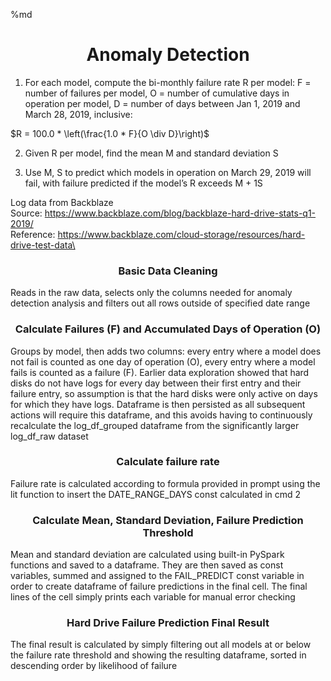%md
<h1 style="text-align: center;">
Anomaly Detection 
</h1>

1. For each model, compute the bi-monthly failure rate R per model: F = number of failures per model, O = number of cumulative days in operation per model, D = number of days between Jan 1, 2019 and March 28, 2019, inclusive:


$R = 100.0 * \left(\frac{1.0 * F}{O \div D}\right)$


2. Given R per model, find the mean M and standard deviation S

3. Use M, S to predict which models in operation on March 29, 2019 will fail, with failure
predicted if the model’s R exceeds M + 1S

Log data from Backblaze\
Source: https://www.backblaze.com/blog/backblaze-hard-drive-stats-q1-2019/ \
Reference: https://www.backblaze.com/cloud-storage/resources/hard-drive-test-data\

<h3 style="text-align: center;">
Basic Data Cleaning
</h3>
Reads in the raw data, selects only the columns needed for anomaly detection analysis and filters out all rows outside of specified date range

<h3 style="text-align: center;">
Calculate Failures (F) and Accumulated Days of Operation (O)
</h3>

Groups by model, then adds two columns: every entry where a model does not fail is counted as one day of operation (O), every entry where a model fails is counted as a failure (F). Earlier data exploration showed that hard disks do not have logs for every day between their first entry and their failure entry, so assumption is that the hard disks were only active on days for which they have logs. Dataframe is then persisted as all subsequent actions will require this dataframe, and this avoids having to continuously recalculate the log_df_grouped dataframe from the significantly larger log_df_raw dataset

<h3 style="text-align: center;">
Calculate failure rate
</h3>
Failure rate is calculated according to formula provided in prompt using the lit function to insert the DATE_RANGE_DAYS const calculated in cmd 2

<h3 style="text-align: center;">
Calculate Mean, Standard Deviation, Failure Prediction Threshold
</h3>

Mean and standard deviation are calculated using built-in PySpark functions and saved to a dataframe. They are then saved as const variables, summed and assigned to the FAIL_PREDICT const variable in order to create dataframe of failure predictions in the final cell. The final lines of the cell simply prints each variable for manual error checking

<h3 style="text-align: center;">
Hard Drive Failure Prediction Final Result
</h3>

The final result is calculated by simply filtering out all models at or below the failure rate threshold and showing the resulting dataframe, sorted in descending order by likelihood of failure